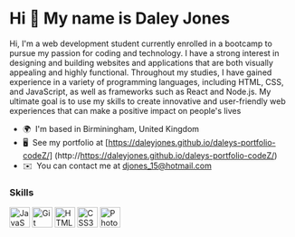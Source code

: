 Hi 👋 My name is Daley Jones
============================

Hi, I'm a web development student currently enrolled in a bootcamp to pursue my passion for coding and technology. I have a strong interest in designing and building websites and applications that are both visually appealing and highly functional. Throughout my studies, I have gained experience in a variety of programming languages, including HTML, CSS, and JavaScript, as well as frameworks such as React and Node.js. My ultimate goal is to use my skills to create innovative and user-friendly web experiences that can make a positive impact on people's lives

* 🌍  I'm based in Birminingham, United Kingdom
* 🖥️  See my portfolio at [https://daleyjones.github.io/daleys-portfolio-codeZ/] (http://https://daleyjones.github.io/daleys-portfolio-codeZ/)
* ✉️  You can contact me at [djones\_15@hotmail.com](mailto:djones_15@hotmail.com)

### Skills


<p align="left">
<a href="https://developer.mozilla.org/en-US/docs/Web/JavaScript" target="_blank" rel="noreferrer"><img src="https://raw.githubusercontent.com/danielcranney/readme-generator/main/public/icons/skills/javascript-colored.svg" width="36" height="36" alt="JavaScript" /></a>
<a href="https://git-scm.com/" target="_blank" rel="noreferrer"><img src="https://raw.githubusercontent.com/danielcranney/readme-generator/main/public/icons/skills/git-colored.svg" width="36" height="36" alt="Git" /></a>
<a href="https://developer.mozilla.org/en-US/docs/Glossary/HTML5" target="_blank" rel="noreferrer"><img src="https://raw.githubusercontent.com/danielcranney/readme-generator/main/public/icons/skills/html5-colored.svg" width="36" height="36" alt="HTML5" /></a>
<a href="https://www.w3.org/TR/CSS/#css" target="_blank" rel="noreferrer"><img src="https://raw.githubusercontent.com/danielcranney/readme-generator/main/public/icons/skills/css3-colored.svg" width="36" height="36" alt="CSS3" /></a>
<a href="https://www.adobe.com/uk/products/photoshop.html" target="_blank" rel="noreferrer"><img src="https://raw.githubusercontent.com/danielcranney/readme-generator/main/public/icons/skills/photoshop-colored.svg" width="36" height="36" alt="Photoshop" /></a>
</p>
